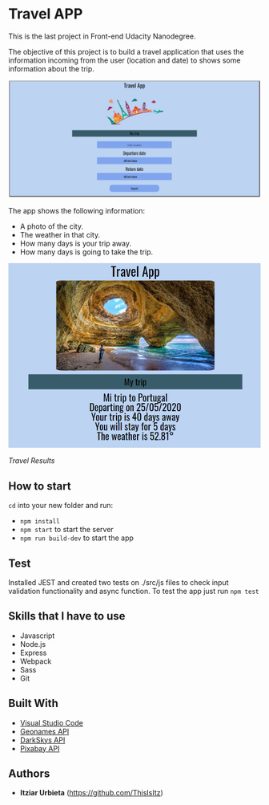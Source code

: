 # Travel APP

This is the last project in Front-end Udacity Nanodegree.

The objective of this project is to build a travel application that uses the information incoming from the user (location and date) to shows some information about the trip.

![Travel App](./img/travelapp.png)

The app shows the following information:
- A photo of the city.
- The weather in that city.
- How many days is your trip away.
- How many days is going to take the trip.

![Travel App Results](./img/travelappresults.png)

*Travel Results*


## How to start

`cd` into your new folder and run:
- ```npm install```
- ```npm start``` to start the server
- ```npm run build-dev``` to start the app

## Test

Installed JEST and created two tests on ./src/js files to check input validation functionality and async function. To test the app just run ```npm test```

## Skills that I have to use

- Javascript
- Node.js
- Express
- Webpack
- Sass
- Git

## Built With

* [Visual Studio Code](https://code.visualstudio.com/)
* [Geonames API](https://www.geonames.org/)
* [DarkSkys API](https://darksky.net/dev)
* [Pixabay API](https://pixabay.com/es/service/about/api/)

## Authors

* **Itziar Urbieta** (https://github.com/ThisIsItz)

